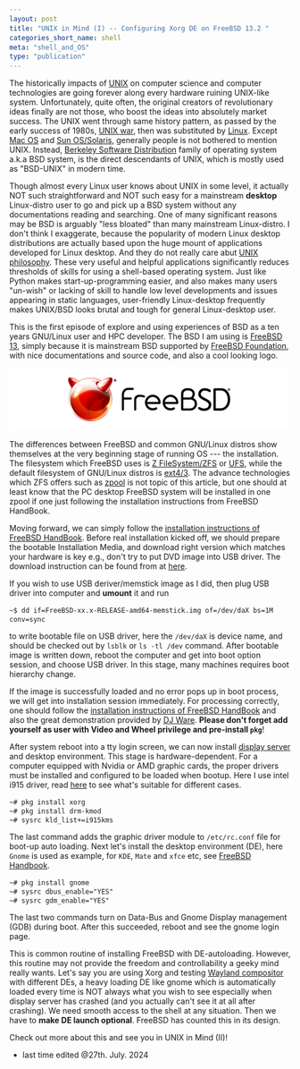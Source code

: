 ```yaml
---
layout: post
title: "UNIX in Mind (I) -- Configuring Xorg DE on FreeBSD 13.2 "
categories_short_name: shell
meta: "shell_and_OS"
type: "publication"
---
```


The historically impacts of [UNIX](https://en.wikipedia.org/wiki/Unix) on computer science and computer technologies are going forever along every hardware ruining UNIX-like system. 
Unfortunately, quite often, the original creators of revolutionary ideas finally are not those, who boost the ideas into absolutely market success. The UNIX went through same history pattern,
as passed by the early success of 1980s, [UNIX war](https://en.wikipedia.org/wiki/Unix_wars), then was substituted by [Linux](https://en.wikipedia.org/wiki/Linux). Except [Mac OS](https://en.wikipedia.org/wiki/MacOS) and [Sun OS/Solaris](https://en.wikipedia.org/wiki/Oracle_Solaris), generally people is not bothered to mention UNIX. Instead, [Berkeley Software Distribution](https://en.wikipedia.org/wiki/Berkeley_Software_Distribution) family of operating system a.k.a BSD system, is the direct descendants of UNIX, which is mostly used as "BSD-UNIX" in modern time.

Though almost every Linux user knows about UNIX in some level, it actually NOT such straightforward and NOT such easy for a mainstream **desktop** Linux-distro user to go and pick up a BSD system without any documentations reading and searching. One of many significant reasons may be BSD is arguably "less bloated" than many mainstream Linux-distro. I don't think I exaggerate, because the popularity of modern Linux desktop distributions are actually based upon the huge mount of applications developed for Linux desktop. And they do not really care abut [UNIX philosophy](https://en.wikipedia.org/wiki/Unix_philosophy#Origin). These very useful and helpful applications significantly reduces thresholds of skills for using a shell-based operating system. Just like Python makes start-up-programming easier, and also makes many users "un-wish" or lacking of skill to handle low level developments and issues appearing in static languages, user-friendly Linux-desktop frequently makes UNIX/BSD looks brutal and tough for general Linux-desktop user.

This is the first episode of explore and using experiences of BSD as a ten years GNU/Linux user and HPC developer.
The BSD I am using is [FreeBSD 13](https://www.freebsd.org/), simply because it is mainstream BSD supported by [FreeBSD Foundation](https://freebsdfoundation.org/), with nice documentations and source code, and also a cool looking logo.

<img src="/pictures/FREEBSD_Logo.png" alt="centered image" width="500" height="auto"> 

The differences between FreeBSD and common GNU/Linux distros show themselves at the very beginning stage of running OS --- the installation. The filesystem which FreeBSD uses is [Z FileSystem/ZFS](https://en.wikipedia.org/wiki/ZFS) or [UFS](https://en.wikipedia.org/wiki/Unix_File_System), while the default filesystem of GNU/Linux distros is [ext4/3](https://en.wikipedia.org/wiki/Ext4). The advance technologies which ZFS offers such as [zpool](https://docs.freebsd.org/en/books/handbook/zfs/#zfs-zpool-create) is not topic of this article, but one should at least know that the PC desktop FreeBSD system will be installed in one zpool if one just following the installation instructions from FreeBSD HandBook.

Moving forward, we can simply follow the [installation instructions of FreeBSD HandBook](https://docs.freebsd.org/en/books/handbook/bsdinstall/#bsdinstall-start). Before real installation kicked off, we should prepare the bootable Installation Media,
and download right version which matches your hardware is key e.g., don't try to put DVD image into USB driver. 
The download instruction can be found from at [here](https://docs.freebsd.org/en/books/handbook/bsdinstall/#bsdinstall-installation-media).

If you wish to use USB deriver/memstick image as I did, then plug USB driver into computer and **umount** it and run
```console
~$ dd if=FreeBSD-xx.x-RELEASE-amd64-memstick.img of=/dev/daX bs=1M conv=sync
```
to write bootable file on USB driver, here the `/dev/daX` is device name, and should be checked out by `lsblk` or `ls -tl /dev` command. After bootable image is written down, reboot the computer and get into boot option session, and choose USB driver. In this stage, many machines requires boot hierarchy change.

If the image is successfully loaded and no error pops up in boot process, we will get into installation session immediately. For processing correctly, one should follow the [installation instructions of FreeBSD HandBook](https://docs.freebsd.org/en/books/handbook/bsdinstall/#bsdinstall-start) and also the great demonstration provided by [DJ Ware](https://www.youtube.com/watch?v=O3G1v0BRjxs&list=PLWK00SLo2KcSf2X1DDZK6NS0dg_EJb9Ls). **Please don't forget add yourself as user with Video and Wheel privilege and pre-install `pkg`**!

After system reboot into a tty login screen, we can now install [display server](https://en.wikipedia.org/wiki/Windowing_system#Display_server_communications_protocols) and desktop environment. This stage is hardware-dependent. For a computer equipped with Nvidia or AMD graphic cards, the proper drivers must be installed and configured to be loaded when bootup. Here I use intel i915 driver, read [here](https://docs.freebsd.org/en/books/handbook/x11/#x-graphic-card-drivers) to see what's suitable for different cases.
```console
~# pkg install xorg 
~# pkg install drm-kmod
~# sysrc kld_list+=i915kms
```
The last command adds the graphic driver module to `/etc/rc.conf` file for boot-up auto loading. Next let's install the desktop environment (DE), here `Gnome` is used as example, for `KDE`, `Mate` and `xfce` etc, see [FreeBSD Handbook](https://docs.freebsd.org/en/books/handbook/desktop/#desktop-environments).
```console
~# pkg install gnome
~# sysrc dbus_enable="YES"
~# sysrc gdm_enable="YES"
```
The last two commands turn on Data-Bus and Gnome Display management (GDB) during boot. After this succeeded, reboot and see the gnome login page. 

This is common routine of installing FreeBSD with DE-autoloading. However, this routine may not provide the freedom and controllability a geeky mind really wants. Let's say you are using Xorg and testing [Wayland compositor](https://en.wikipedia.org/wiki/Wayland_(protocol)) with different DEs, a heavy loading DE like gnome which is automatically loaded every time is NOT always what you wish to see especially when display server has crashed (and you actually can't see it at all after crashing). We need smooth access to the shell at any situation. Then we have to **make DE launch optional**. FreeBSD has counted this in its design.

Check out more about this and see you in UNIX in Mind (II)!

- last time edited @27th. July. 2024
